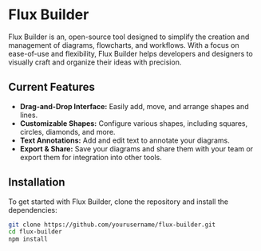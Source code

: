 # Flux Builder

Flux Builder is an, open-source tool designed to simplify the creation and management of diagrams, flowcharts, and workflows. With a focus on ease-of-use and flexibility, Flux Builder helps developers and designers to visually craft and organize their ideas with precision.

## Current Features

- **Drag-and-Drop Interface:** Easily add, move, and arrange shapes and lines.
- **Customizable Shapes:** Configure various shapes, including squares, circles, diamonds, and more.
- **Text Annotations:** Add and edit text to annotate your diagrams.
- **Export & Share:** Save your diagrams and share them with your team or export them for integration into other tools.

## Installation

To get started with Flux Builder, clone the repository and install the dependencies:

```bash
git clone https://github.com/yourusername/flux-builder.git
cd flux-builder
npm install
